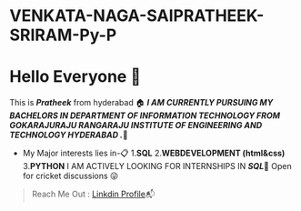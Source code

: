# VENKATA-NAGA-SAIPRATHEEK-SRIRAM-Py-P
# Hello Everyone :metal:
 This is ***Pratheek*** from hyderabad :house:
***I AM CURRENTLY PURSUING MY BACHELORS IN DEPARTMENT OF INFORMATION TECHNOLOGY FROM GOKARAJURAJU RANGARAJU INSTITUTE OF ENGINEERING AND TECHNOLOGY HYDERABAD .***:school:
* My Major interests lies in-:clipboard:
1.**SQL**
2.**WEBDEVELOPMENT (html&css)**
3.**PYTHON**
I AM ACTIVELY LOOKING FOR INTERNSHIPS IN ***SQL***:file_folder:
Open for cricket discussions :stuck_out_tongue_winking_eye:
> Reach Me Out : [Linkdin Profile](https://www.linkedin.com/in/pratheek-sriram-18294318b/):mailbox_with_mail:


